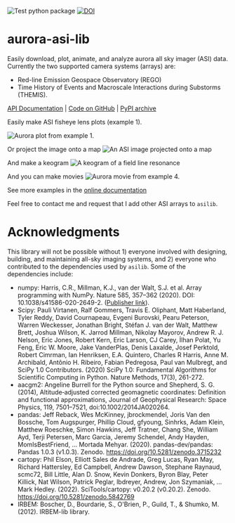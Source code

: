 ![Test python package](https://github.com/mshumko/aurora-asi-lib/workflows/Test%20python%20package/badge.svg) [![DOI](https://zenodo.org/badge/DOI/10.5281/zenodo.4746447.svg)](https://doi.org/10.5281/zenodo.4746446)

# aurora-asi-lib
Easily download, plot, animate, and analyze aurora all sky imager (ASI) data. Currently the two supported camera systems (arrays) are: 
* Red-line Emission Geospace Observatory (REGO)
* Time History of Events and Macroscale Interactions during Substorms (THEMIS).

[API Documentation](https://aurora-asi-lib.readthedocs.io/) | [Code on GitHub](https://github.com/mshumko/aurora-asi-lib) | [PyPI archive](https://pypi.org/project/aurora-asi-lib/)


Easily make ASI fisheye lens plots (example 1).

![Aurora plot from example 1.](https://github.com/mshumko/aurora-asi-lib/blob/main/docs/_static/fisheye_image_arc.png?raw=true)

Or project the image onto a map
![An ASI image projected onto a map](https://github.com/mshumko/aurora-asi-lib/blob/main/docs/_static/map_arc.png?raw=true)

And make a keogram
![A keogram of a field line resonance](https://github.com/mshumko/aurora-asi-lib/blob/main/docs/_static/keogram_flr.png?raw=true)

And you can make movies
![Aurora movie from example 4.](https://github.com/mshumko/aurora-asi-lib/blob/main/docs/_static/20170915_023400_023557_themis_rank.gif?raw=true)

See more examples in the [online documentation](https://aurora-asi-lib.readthedocs.io/en/latest/examples.html) 

Feel free to contact me and request that I add other ASI arrays to `asilib`.

# Acknowledgments
This library will not be possible without 1) everyone involved with designing, building, and maintaining all-sky imaging systems, and 2) everyone who contributed to the dependencies used by `asilib`. Some of the dependencies include:
- numpy: Harris, C.R., Millman, K.J., van der Walt, S.J. et al. Array programming with NumPy. Nature 585, 357–362 (2020). DOI: 10.1038/s41586-020-2649-2. ([Publisher link](https://www.nature.com/articles/s41586-020-2649-2)).
- Scipy: Pauli Virtanen, Ralf Gommers, Travis E. Oliphant, Matt Haberland, Tyler Reddy, David Cournapeau, Evgeni Burovski, Pearu Peterson, Warren Weckesser, Jonathan Bright, Stéfan J. van der Walt, Matthew Brett, Joshua Wilson, K. Jarrod Millman, Nikolay Mayorov, Andrew R. J. Nelson, Eric Jones, Robert Kern, Eric Larson, CJ Carey, İlhan Polat, Yu Feng, Eric W. Moore, Jake VanderPlas, Denis Laxalde, Josef Perktold, Robert Cimrman, Ian Henriksen, E.A. Quintero, Charles R Harris, Anne M. Archibald, Antônio H. Ribeiro, Fabian Pedregosa, Paul van Mulbregt, and SciPy 1.0 Contributors. (2020) SciPy 1.0: Fundamental Algorithms for Scientific Computing in Python. Nature Methods, 17(3), 261-272.
- aacgm2: Angeline Burrell for the Python source and Shepherd, S. G. (2014), Altitude‐adjusted corrected geomagnetic coordinates: Definition and functional approximations, Journal of Geophysical Research: Space Physics, 119, 7501–7521, doi:10.1002/2014JA020264. 
- pandas: Jeff Reback, Wes McKinney, jbrockmendel, Joris Van den Bossche, Tom Augspurger, Phillip Cloud, gfyoung, Sinhrks, Adam Klein, Matthew Roeschke, Simon Hawkins, Jeff Tratner, Chang She, William Ayd, Terji Petersen, Marc Garcia, Jeremy Schendel, Andy Hayden, MomIsBestFriend, … Mortada Mehyar. (2020). pandas-dev/pandas: Pandas 1.0.3 (v1.0.3). Zenodo. https://doi.org/10.5281/zenodo.3715232
- cartopy: Phil Elson, Elliott Sales de Andrade, Greg Lucas, Ryan May, Richard Hattersley, Ed Campbell, Andrew Dawson, Stephane Raynaud, scmc72, Bill Little, Alan D. Snow, Kevin Donkers, Byron Blay, Peter Killick, Nat Wilson, Patrick Peglar, lbdreyer, Andrew, Jon Szymaniak, … Mark Hedley. (2022). SciTools/cartopy: v0.20.2 (v0.20.2). Zenodo. https://doi.org/10.5281/zenodo.5842769
- IRBEM: Boscher, D., Bourdarie, S., O'Brien, P., Guild, T., & Shumko, M. (2012). IRBEM-lib library.